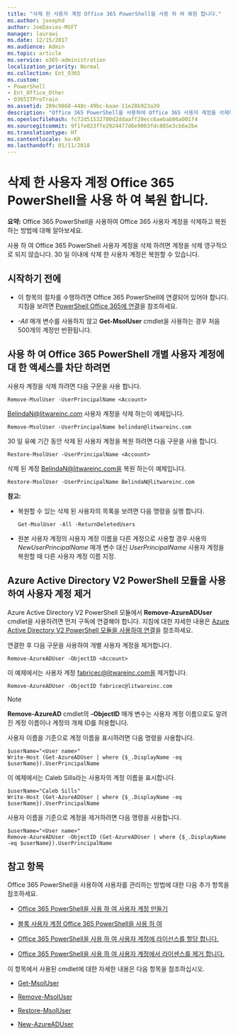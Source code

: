 ```yaml
---
title: "삭제 한 사용자 계정 Office 365 PowerShell을 사용 하 여 복원 합니다."
ms.author: josephd
author: JoeDavies-MSFT
manager: laurawi
ms.date: 12/15/2017
ms.audience: Admin
ms.topic: article
ms.service: o365-administration
localization_priority: Normal
ms.collection: Ent_O365
ms.custom:
- PowerShell
- Ent_Office_Other
- O365ITProTrain
ms.assetid: 209c9868-448c-49bc-baae-11e28b923a39
description: "Office 365 PowerShell을 사용하여 Office 365 사용자 계정을 삭제하고 복원하는 방법에 대해 알아보세요."
ms.openlocfilehash: fc72d51532780d2ddaaff20ecc6aebab06a001f4
ms.sourcegitcommit: 9f1fe023f7e2924477d6e9003fdc805e3cb6e2be
ms.translationtype: HT
ms.contentlocale: ko-KR
ms.lasthandoff: 01/11/2018
---
```

# <a name="delete-and-restore-user-accounts-with-office-365-powershell"></a>삭제 한 사용자 계정 Office 365 PowerShell을 사용 하 여 복원 합니다.

**요약:** Office 365 PowerShell을 사용하여 Office 365 사용자 계정을 삭제하고 복원하는 방법에 대해 알아보세요.
  
사용 하 여 Office 365 PowerShell 사용자 계정을 삭제 하려면 계정을 삭제 영구적으로 되지 않습니다. 30 일 이내에 삭제 한 사용자 계정은 복원할 수 있습니다.
  
## <a name="before-you-begin"></a>시작하기 전에

- 이 항목의 절차를 수행하려면 Office 365 PowerShell에 연결되어 있어야 합니다. 지침을 보려면 [PowerShell Office 365에 연결](connect-to-office-365-powershell.md)을 참조하세요.
    
- _-All_ 매개 변수를 사용하지 않고 **Get-MsolUser** cmdlet을 사용하는 경우 처음 500개의 계정만 반환됩니다.
    
## <a name="use-office-365-powershell-to-block-access-to-individual-user-accounts"></a>사용 하 여 Office 365 PowerShell 개별 사용자 계정에 대 한 액세스를 차단 하려면
<a name="ShortVersion"> </a>

사용자 계정을 삭제 하려면 다음 구문을 사용 합니다.
  
```
Remove-MsolUser -UserPrincipalName <Account>
```

BelindaN@litwareinc.com 사용자 계정을 삭제 하는이 예제입니다.
  
```
Remove-MsolUser -UserPrincipalName belindan@litwareinc.com
```

30 일 유예 기간 동안 삭제 된 사용자 계정을 복원 하려면 다음 구문을 사용 합니다.
  
```
Restore-MsolUser -UserPrincipalName <Account>
```

삭제 된 계정 BelindaN@litwareinc.com을 복원 하는이 예제입니다.
  
```
Restore-MsolUser -UserPrincipalName BelindaN@litwareinc.com
```

 **참고:**
  
- 복원할 수 있는 삭제 된 사용자의 목록을 보려면 다음 명령을 실행 합니다.
    
  ```
  Get-MsolUser -All -ReturnDeletedUsers
  ```

- 원본 사용자 계정의 사용자 계정 이름을 다른 계정으로 사용할 경우 사용의  _NewUserPrincipalName_ 매개 변수 대신 _UserPrincipalName_ 사용자 계정을 복원할 때 다른 사용자 계정 이름 지정.
    
## <a name="use-the-azure-active-directory-v2-powershell-module-to-remove-a-user-account"></a>Azure Active Directory V2 PowerShell 모듈을 사용하여 사용자 계정 제거
<a name="ShortVersion"> </a>

Azure Active Directory V2 PowerShell 모듈에서 **Remove-AzureADUser** cmdlet을 사용하려면 먼저 구독에 연결해야 합니다. 지침에 대한 자세한 내용은 [Azure Active Directory V2 PowerShell 모듈을 사용하여 연결](https://go.microsoft.com/fwlink/?linkid=842218)을 참조하세요.
  
연결한 후 다음 구문을 사용하여 개별 사용자 계정을 제거합니다.
  
```
Remove-AzureADUser -ObjectID <Account>
```

이 예제에서는 사용자 계정 fabricec@litwareinc.com을 제거합니다.
  
```
Remove-AzureADUser -ObjectID fabricec@litwareinc.com
```

> [!NOTE]
> **Remove-AzureAD** cmdlet의 **-ObjectID** 매개 변수는 사용자 계정 이름으로도 알려진 계정 이름이나 계정의 개체 ID를 허용합니다.
  
사용자 이름을 기준으로 계정 이름을 표시하려면 다음 명령을 사용합니다.
  
```
$userName="<User name>"
Write-Host (Get-AzureADUser | where {$_.DisplayName -eq $userName}).UserPrincipalName
```

이 예제에서는 Caleb Sills라는 사용자의 계정 이름을 표시합니다.
  
```
$userName="Caleb Sills"
Write-Host (Get-AzureADUser | where {$_.DisplayName -eq $userName}).UserPrincipalName
```

사용자 이름을 기준으로 계정을 제거하려면 다음 명령을 사용합니다.
  
```
$userName="<User name>"
Remove-AzureADUser -ObjectID (Get-AzureADUser | where {$_.DisplayName -eq $userName}).UserPrincipalName
```

## <a name="see-also"></a>참고 항목
<a name="SeeAlso"> </a>

Office 365 PowerShell을 사용하여 사용자를 관리하는 방법에 대한 다음 추가 항목을 참조하세요.
  
- [Office 365 PowerShell을 사용 하 여 사용자 계정 만들기](create-user-accounts-with-office-365-powershell.md)
    
- [블록 사용자 계정 Office 365 PowerShell을 사용 하 여](block-user-accounts-with-office-365-powershell.md)
    
- [Office 365 PowerShell을 사용 하 여 사용자 계정에 라이선스를 할당 합니다.](assign-licenses-to-user-accounts-with-office-365-powershell.md)
    
- [Office 365 PowerShell을 사용 하 여 사용자 계정에서 라이센스를 제거 합니다.](remove-licenses-from-user-accounts-with-office-365-powershell.md)
    
이 항목에서 사용된 cmdlet에 대한 자세한 내용은 다음 항목을 참조하십시오.
  
- [Get-MsolUser](https://go.microsoft.com/fwlink/p/?LinkId=691543)
    
- [Remove-MsolUser](https://go.microsoft.com/fwlink/p/?LinkId=691636)
    
- [Restore-MsolUser](https://go.microsoft.com/fwlink/p/?LinkId=691637)
    
- [New-AzureADUser](https://docs.microsoft.com/powershell/module/azuread/new-azureaduser?view=azureadps-2.0)
    

